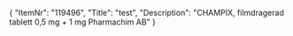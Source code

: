 {
  "ItemNr": "119496",
  "Title": "test",
  "Description": "CHAMPIX, filmdragerad tablett 0,5 mg + 1 mg Pharmachim AB"
}